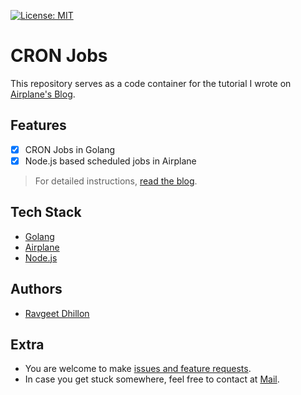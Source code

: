 [![License: MIT](https://img.shields.io/badge/License-MIT-yellow.svg)](https://opensource.org/licenses/MIT)

# CRON Jobs

This repository serves as a code container for the tutorial I wrote on [Airplane's Blog](#todo).

## Features

- [x] CRON Jobs in Golang
- [x] Node.js based scheduled jobs in Airplane

> For detailed instructions, [read the blog](#todo).

## Tech Stack

* [Golang](https://go.dev)
* [Airplane](https://airplane.dev)
* [Node.js](https://nodejs.org)

## Authors

- [Ravgeet Dhillon](https://github.com/ravgeetdhillon)

## Extra

- You are welcome to make [issues and feature requests](https://github.com/ravgeetdhillon/strapi-nextjs-previews/issues).
- In case you get stuck somewhere, feel free to contact at [Mail](mailto:ravgeetdhillon@gmail.com).
